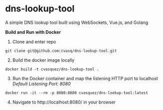# dns-lookup-tool
A simple DNS lookup tool built using WebSockets, Vue.js, and Golang

**Build and Run with Docker**
1. Clone and enter repo
```
git clone git@github.com:cvasq/dns-lookup-tool.git
```
2. Build the docker image locally
```
docker build -t cvasquez/dns-lookup-tool .
```                                                                                                                                                                                           
3. Run the Docker container and map the listening HTTP port to localhost  
_Default Listening Port: 8080_
```
docker run -it --rm -p 8080:8080 cvasquez/dns-lookup-tool:latest
```                                                                                                                                                                                           
4. Navigate to http://localhost:8080/ in your browser
